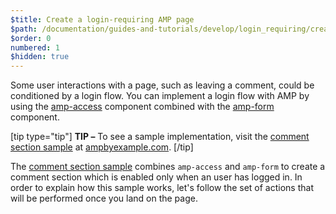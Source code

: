 ```yaml
---
$title: Create a login-requiring AMP page
$path: /documentation/guides-and-tutorials/develop/login_requiring/create-login.html
$order: 0
numbered: 1
$hidden: true
---
```

Some user interactions with a page, such as leaving a comment, could be conditioned by a login flow. You can implement a login flow with AMP by using the [amp-access](/docs/reference/components/amp-access.html) component combined with the [amp-form](/docs/reference/components/amp-form.html) component.

[tip type="tip"]
**TIP –** To see a sample implementation, visit the [comment section sample](https://ampbyexample.com/samples_templates/comment_section/) at [ampbyexample.com](https://ampbyexample.com).
[/tip]

The [comment section sample](https://ampbyexample.com/samples_templates/comment_section/) combines `amp-access` and `amp-form` to create a comment section which is enabled only when an user has logged in. In order to explain how this sample works, let's follow the set of actions that will be performed once you land on the page.
